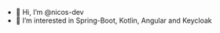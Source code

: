 - 👋 Hi, I’m @nicos-dev
- 👀 I’m interested in Spring-Boot, Kotlin, Angular and Keycloak

<!---
nicos-dev/nicos-dev is a ✨ special ✨ repository because its `README.md` (this file) appears on your GitHub profile.
You can click the Preview link to take a look at your changes.
--->

